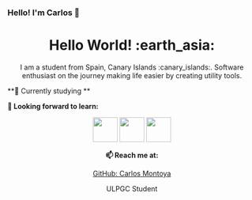 ### Hello! I'm Carlos 👋

<!--
**CarlosMontoyaHidalgo/CarlosMontoyaHidalgo** is a ✨ _special_ ✨ repository because its `README.md` (this file) appears on your GitHub profile.

Here are some ideas to get you started:

- 🔭 I’m currently working on ...
- 🌱 I’m currently learning ...
- 👯 I’m looking to collaborate on ...
- 🤔 I’m looking for help with ...
- 💬 Ask me about ...
- 📫 How to reach me: ...
- 😄 Pronouns: ...
- ⚡ Fun fact: ...
-->

<h1 align= "center"><b>Hello World! :earth_asia:</b></h1>


<p align="center">
I am a student from Spain, Canary Islands :canary_islands:. Software enthusiast on the journey making life easier by creating utility tools.
</p>


**💼 Currently studying **


**🌱 Looking forward to learn:**
<p align="center">
<code><a href="https://www.javascript.com/" target="_blank"><img height="50" src="https://www.vectorlogo.zone/logos/javascript/javascript-ar21.svg"></a></code>
<code><a href="https://reactjs.org/" target="_blank"><img height="50" src="https://www.vectorlogo.zone/logos/reactjs/reactjs-ar21.svg"></a></code>
<code><a href="https://angular.io/" target="_blank"><img height="50" src="https://www.vectorlogo.zone/util/preview.html?image=/logos/angular/angular-ar21.svg"></a></code>
  
</p>

<div align="center">

**📫 Reach me at:**<br>

[GitHub: Carlos Montoya](https://github.com/CarlosMontoyaHidalgo)

<div align="center">
ULPGC Student
</div>  
